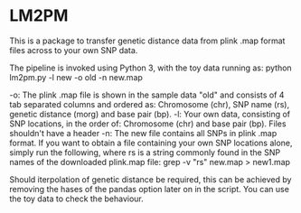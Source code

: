# LM2PM
This is a package to transfer genetic distance data from plink .map format files across to your own SNP data.

The pipeline is invoked using Python 3, with the toy data running as: python lm2pm.py -l new -o old -n new.map

-o: The plink .map file is shown in the sample data "old" and consists of 4 tab separated columns and ordered as: Chromosome (chr), SNP name (rs), genetic distance (morg) and base pair (bp).
-l: Your own data, consisting of SNP locations, in the order of: Chromosome (chr) and base pair (bp).
Files shouldn't have a header
-n: The new file contains all SNPs in plink .map format. If you want to obtain a file containing your own SNP locations alone, simply run the following, where rs is a string commonly found in the SNP names of the downloaded plink.map file:
grep -v "rs" new.map > new1.map

Should iterpolation of genetic distance be required, this can be achieved by removing the hases of the pandas option later on in the script. You can use the toy data to check the behaviour.

